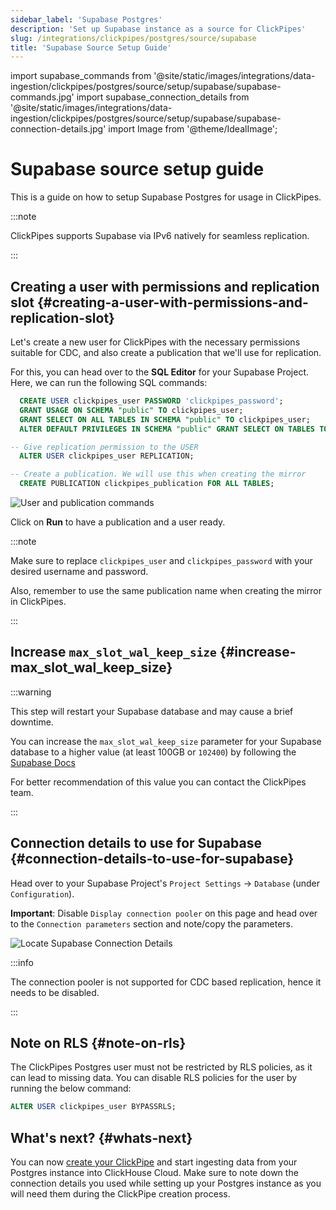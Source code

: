 ```yaml
---
sidebar_label: 'Supabase Postgres'
description: 'Set up Supabase instance as a source for ClickPipes'
slug: /integrations/clickpipes/postgres/source/supabase
title: 'Supabase Source Setup Guide'
---
```


import supabase_commands from '@site/static/images/integrations/data-ingestion/clickpipes/postgres/source/setup/supabase/supabase-commands.jpg'
import supabase_connection_details from '@site/static/images/integrations/data-ingestion/clickpipes/postgres/source/setup/supabase/supabase-connection-details.jpg'
import Image from '@theme/IdealImage';

# Supabase source setup guide

This is a guide on how to setup Supabase Postgres for usage in ClickPipes.

:::note

ClickPipes supports Supabase via IPv6 natively for seamless replication.

:::

## Creating a user with permissions and replication slot {#creating-a-user-with-permissions-and-replication-slot}

Let's create a new user for ClickPipes with the necessary permissions suitable for CDC,
and also create a publication that we'll use for replication.

For this, you can head over to the **SQL Editor** for your Supabase Project.
Here, we can run the following SQL commands:
```sql
  CREATE USER clickpipes_user PASSWORD 'clickpipes_password';
  GRANT USAGE ON SCHEMA "public" TO clickpipes_user;
  GRANT SELECT ON ALL TABLES IN SCHEMA "public" TO clickpipes_user;
  ALTER DEFAULT PRIVILEGES IN SCHEMA "public" GRANT SELECT ON TABLES TO clickpipes_user;

-- Give replication permission to the USER
  ALTER USER clickpipes_user REPLICATION;

-- Create a publication. We will use this when creating the mirror
  CREATE PUBLICATION clickpipes_publication FOR ALL TABLES;
```

<Image img={supabase_commands} alt="User and publication commands" size="large" border/>

Click on **Run** to have a publication and a user ready.

:::note

Make sure to replace `clickpipes_user` and `clickpipes_password` with your desired username and password.

Also, remember to use the same publication name when creating the mirror in ClickPipes.

:::

## Increase `max_slot_wal_keep_size` {#increase-max_slot_wal_keep_size}

:::warning

This step will restart your Supabase database and may cause a brief downtime.

You can increase the `max_slot_wal_keep_size` parameter for your Supabase database to a higher value (at least 100GB or `102400`) by following the [Supabase Docs](https://supabase.com/docs/guides/database/custom-postgres-config#cli-supported-parameters)

For better recommendation of this value you can contact the ClickPipes team.

:::

## Connection details to use for Supabase {#connection-details-to-use-for-supabase}

Head over to your Supabase Project's `Project Settings` -> `Database` (under `Configuration`).

**Important**: Disable `Display connection pooler` on this page and head over to the `Connection parameters` section and note/copy the parameters.

<Image img={supabase_connection_details} size="lg" border alt="Locate Supabase Connection Details" border/>

:::info

The connection pooler is not supported for CDC based replication, hence it needs to be disabled.

:::

## Note on RLS {#note-on-rls}
The ClickPipes Postgres user must not be restricted by RLS policies, as it can lead to missing data. You can disable RLS policies for the user by running the below command:
```sql
ALTER USER clickpipes_user BYPASSRLS;
```

## What's next? {#whats-next}

You can now [create your ClickPipe](../index.md) and start ingesting data from your Postgres instance into ClickHouse Cloud.
Make sure to note down the connection details you used while setting up your Postgres instance as you will need them during the ClickPipe creation process.
